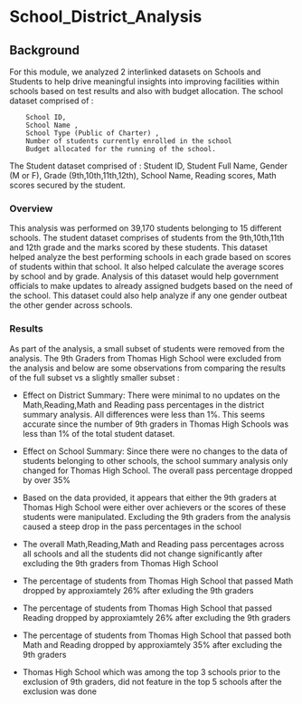 # School_District_Analysis

## Background

For this module, we analyzed 2 interlinked datasets on Schools and Students to help drive meaningful insights into improving facilities within schools based on test results and also with budget allocation. The school dataset comprised of :

        School ID, 
        School Name ,
        School Type (Public of Charter) , 
        Number of students currently enrolled in the school
        Budget allocated for the running of the school.
        
The Student dataset comprised of :
        Student ID,
        Student Full Name,
        Gender (M or F),
        Grade (9th,10th,11th,12th),
        School Name,
        Reading scores,
        Math scores secured by the student.
        
### Overview 

This analysis was performed on 39,170 students belonging to 15 different schools. The student dataset comprises of students from the 9th,10th,11th and 12th grade and the marks scored by these students. This dataset helped analyze the best performing schools in each grade based on scores of students within that school. It also helped calculate the average scores by school and by grade. Analysis of this dataset would help government officials to make updates to already assigned budgets based on the need of the school. This dataset could also help analyze if any one gender outbeat the other gender across schools.

### Results 

As part of the analysis, a small subset of students were removed from the analysis. The 9th Graders from Thomas High School were excluded from the analysis and below are some observations from comparing the results of the full subset vs a slightly smaller subset :

* Effect on District Summary: There were minimal to no updates on the Math,Reading,Math and Reading pass percentages in the district summary analysis. All differences were less than 1%. This seems accurate since the number of 9th graders in Thomas High Schools was less than 1% of the total student dataset.

* Effect on School Summary:   Since there were no changes to the data of students belonging to other schools, the school summary analysis only changed for Thomas High School. The overall pass percentage dropped by over 35%

* Based on the data provided, it appears that either the 9th graders at Thomas High School were either over achievers or the scores of these students were manipulated. Excluding the 9th graders from the analysis caused a steep drop in the pass percentages in the school


    
* The overall Math,Reading,Math and Reading pass percentages across all schools and all the students did not change significantly after excluding the 9th graders from     Thomas High School 
* The percentage of students from Thomas High School that passed Math dropped by approxiamtely 26% after exluding the 9th graders
* The percentage of students from Thomas High School that passed Reading dropped by approxiamtely 26% after excluding the 9th graders
* The percentage of students from Thomas High School that passed both Math and Reading dropped by approxiamtely 35% after excluding the 9th graders
* Thomas High School which was among the top 3 schools prior to the exclusion of 9th graders, did not feature in the top 5 schools after the exclusion was done



    
    


